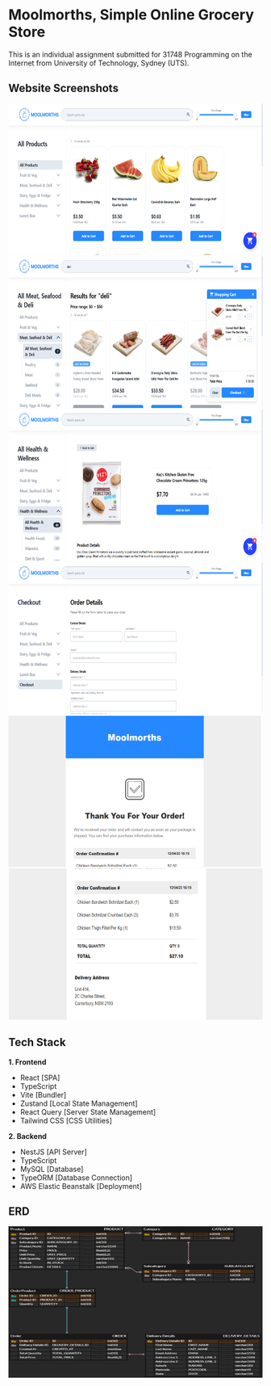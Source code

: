 # Moolmorths, Simple Online Grocery Store

This is an individual assignment submitted for 31748 Programming on the Internet from University of Technology, Sydney (UTS).

## Website Screenshots

<p float="left">
  <img src="./screenshots/screenshot-01.png" width="640" height="300" />
  <img src="./screenshots/screenshot-02.png" width="640" height="300" />
  <img src="./screenshots/screenshot-03.png" width="640" height="300" />
  <img src="./screenshots/screenshot-04.png" width="640" height="300" />
  <img src="./screenshots/screenshot-05.png" width="640" height="300" />
  <img src="./screenshots/screenshot-06.png" width="640" height="300" />
</p>

## Tech Stack

**1. Frontend**

- React [SPA]
- TypeScript
- Vite [Bundler]
- Zustand [Local State Management]
- React Query [Server State Management]
- Tailwind CSS [CSS Utilities]

**2. Backend**

- NestJS [API Server]
- TypeScript
- MySQL [Database]
- TypeORM [Database Connection]
- AWS Elastic Beanstalk [Deployment]

## ERD

<img src="./docs/ERD.png" width="640" height="300" />
